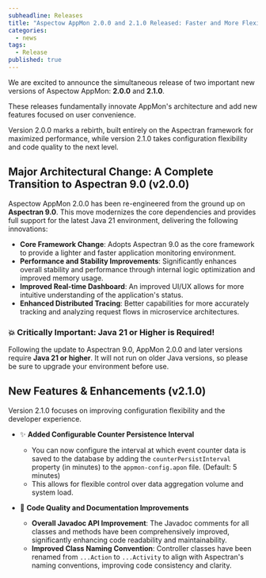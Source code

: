 ```yaml
---
subheadline: Releases
title: "Aspectow AppMon 2.0.0 and 2.1.0 Released: Faster and More Flexible!"
categories:
  - news
tags:
  - Release
published: true
---
```


We are excited to announce the simultaneous release of two important new versions of Aspectow AppMon: **2.0.0** and **2.1.0**.

These releases fundamentally innovate AppMon's architecture and add new features focused on user convenience.
<!--more-->
Version 2.0.0 marks a rebirth, built entirely on the Aspectran framework for maximized performance, while version 2.1.0 takes configuration flexibility and code quality to the next level.

## Major Architectural Change: A Complete Transition to Aspectran 9.0 (v2.0.0)

Aspectow AppMon 2.0.0 has been re-engineered from the ground up on **Aspectran 9.0**. This move modernizes the core dependencies and provides full support for the latest Java 21 environment, delivering the following innovations:

*   **Core Framework Change**: Adopts Aspectran 9.0 as the core framework to provide a lighter and faster application monitoring environment.
*   **Performance and Stability Improvements**: Significantly enhances overall stability and performance through internal logic optimization and improved memory usage.
*   **Improved Real-time Dashboard**: An improved UI/UX allows for more intuitive understanding of the application's status.
*   **Enhanced Distributed Tracing**: Better capabilities for more accurately tracking and analyzing request flows in microservice architectures.

### 💥 Critically Important: Java 21 or Higher is Required!

Following the update to Aspectran 9.0, AppMon 2.0.0 and later versions require **Java 21 or higher**. It will not run on older Java versions, so please be sure to upgrade your environment before use.

## New Features & Enhancements (v2.1.0)

Version 2.1.0 focuses on improving configuration flexibility and the developer experience.

*   ✨ **Added Configurable Counter Persistence Interval**
    - You can now configure the interval at which event counter data is saved to the database by adding the `counterPersistInterval` property (in minutes) to the `appmon-config.apon` file. (Default: 5 minutes)
    - This allows for flexible control over data aggregation volume and system load.

*   📝 **Code Quality and Documentation Improvements**
    - **Overall Javadoc API Improvement**: The Javadoc comments for all classes and methods have been comprehensively improved, significantly enhancing code readability and maintainability.
    - **Improved Class Naming Convention**: Controller classes have been renamed from `...Action` to `...Activity` to align with Aspectran's naming conventions, improving code consistency and clarity.
